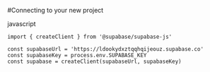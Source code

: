 #Connecting to your new project

javascript
```
import { createClient } from '@supabase/supabase-js'

const supabaseUrl = 'https://ldookydxztqqhqijeouz.supabase.co'
const supabaseKey = process.env.SUPABASE_KEY
const supabase = createClient(supabaseUrl, supabaseKey)

```